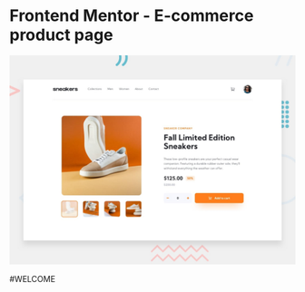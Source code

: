# Frontend Mentor - E-commerce product page

![Design preview for the E-commerce product page coding challenge](./design/desktop-preview.jpg)

#WELCOME





